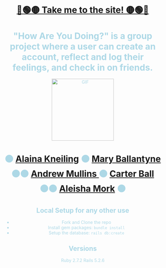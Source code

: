 <div align="center">
 
 <div style="color: yellow">

# [🔵🟢🟡 Take me to the site! 🟡🟢🔵](https://how-are-you-doing-fe.herokuapp.com/)
</div>

<div style="color: lightblue">

# "How Are You Doing?" is a group project where a user can create an account, reflect and log their feelings, and check in on friends.
 <img align="center" alt="GIF" src="https://media3.giphy.com/media/VduFvPwm3gfGO8duNN/giphy.gif?cid=790b7611e73061164dd5e7294f6e6a58ca2fca00527bce79&rid=giphy.gif&ct=g" width="200" height="200" />

#  ⚫ [Alaina Kneiling](https://github.com/Alaina-Noel) ⚫ [Mary Ballantyne](https://github.com/mballantyne3) ⚫⚫ [Andrew Mullins ](https://github.com/mullinsand) ⚫ [Carter Ball](https://github.com/cballryb) ⚫⚫ [Aleisha Mork](https://github.com/aleish-m) ⚫

## Local Setup for any other use
 - Fork and Clone the repo
 - Install gem packages: `bundle install`
 - Setup the database: `rails db:create`

## Versions
 Ruby 2.7.2
Rails 5.2.6
